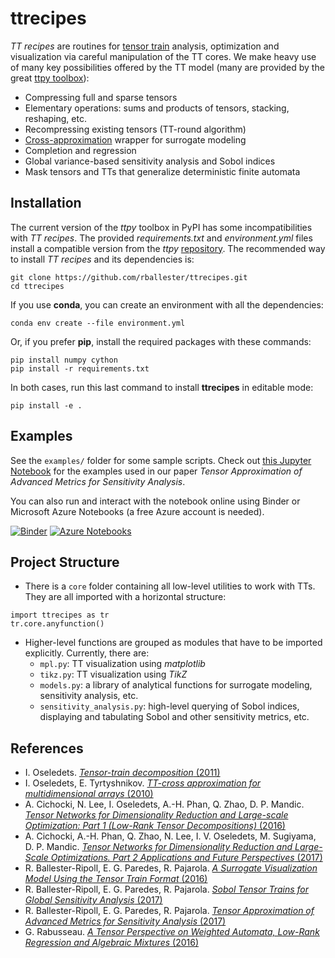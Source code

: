 # ttrecipes 

*TT recipes* are routines for [tensor train](http://epubs.siam.org/doi/abs/10.1137/090752286) analysis, optimization and visualization via careful manipulation of the TT cores. We make heavy use of many key possibilities offered by the TT model (many are provided by the great [ttpy toolbox](https://github.com/oseledets/ttpy)):

- Compressing full and sparse tensors
- Elementary operations: sums and products of tensors, stacking, reshaping, etc.
- Recompressing existing tensors (TT-round algorithm)
- [Cross-approximation](http://www.mat.uniroma2.it/~tvmsscho/papers/Tyrtyshnikov5.pdf) wrapper for surrogate modeling
- Completion and regression
- Global variance-based sensitivity analysis and Sobol indices
- Mask tensors and TTs that generalize deterministic finite automata

## Installation

The current version of the _ttpy_ toolbox in PyPI has some incompatibilities with _TT recipes_. The provided _requirements.txt_ and _environment.yml_ files install a compatible version from the _ttpy_ [repository](https://github.com/oseledets/ttpy). The recommended way to install _TT recipes_ and its dependencies is:

    git clone https://github.com/rballester/ttrecipes.git
    cd ttrecipes

If you use __conda__, you can create an environment with all the dependencies:

    conda env create --file environment.yml

Or, if you prefer __pip__, install the required packages with these commands:

    pip install numpy cython
    pip install -r requirements.txt

In both cases, run this last command to install __ttrecipes__ in editable mode:

    pip install -e .

## Examples

See the ```examples/``` folder for some sample scripts. Check out [this Jupyter Notebook](https://github.com/rballester/ttrecipes/blob/master/examples/sensitivity_analysis/Sensitivity%20Analysis%20Examples.ipynb) for the examples used in our paper *Tensor Approximation of Advanced Metrics for Sensitivity Analysis*.

You can also run and interact with the notebook online using Binder or Microsoft Azure Notebooks (a free Azure account is needed).

[![Binder](https://mybinder.org/badge.svg)](https://mybinder.org/v2/gh/rballester/ttrecipes.git/master?filepath=examples%2Fsensitivity_analysis%2FSensitivity%20Analysis%20Examples.ipynb)
[![Azure Notebooks](https://notebooks.azure.com/launch.png)](https://notebooks.azure.com/egparedes/libraries/ttrecipes/html/examples/sensitivity_analysis/Sensitivity%20Analysis%20Examples.ipynb)

## Project Structure

- There is a ```core``` folder containing all low-level utilities to work with TTs. They are all imported with a horizontal structure:

```
import ttrecipes as tr
tr.core.anyfunction()
```

- Higher-level functions are grouped as modules that have to be imported explicitly. Currently, there are:
    - ```mpl.py```: TT visualization using *matplotlib*
    - ```tikz.py```: TT visualization using *TikZ*
    - ```models.py```: a library of analytical functions for surrogate modeling, sensitivity analysis, etc.
    - ```sensitivity_analysis.py```: high-level querying of Sobol indices, displaying and tabulating Sobol and other sensitivity metrics, etc.

## References

- I. Oseledets. [*Tensor-train decomposition* (2011)](http://epubs.siam.org/doi/abs/10.1137/090752286)
- I. Oseledets, E. Tyrtyshnikov. [*TT-cross approximation for multidimensional arrays* (2010)](http://www.mat.uniroma2.it/~tvmsscho/papers/Tyrtyshnikov5.pdf)
- A. Cichocki, N. Lee, I. Oseledets, A.-H. Phan, Q. Zhao, D. P. Mandic. [*Tensor Networks for Dimensionality Reduction and Large-scale Optimization: Part 1 (Low-Rank Tensor Decompositions)* (2016)](https://arxiv.org/abs/1609.00893)
- A. Cichocki, A.-H. Phan, Q. Zhao, N. Lee, I. V. Oseledets, M. Sugiyama, D. P. Mandic. [*Tensor Networks for Dimensionality Reduction and Large-Scale Optimizations. Part 2 Applications and Future Perspectives* (2017)](https://arxiv.org/abs/1708.09165)
- R. Ballester-Ripoll, E. G. Paredes, R. Pajarola. [*A Surrogate Visualization Model Using the Tensor Train Format* (2016)](https://dl.acm.org/citation.cfm?id=3002167)
- R. Ballester-Ripoll, E. G. Paredes, R. Pajarola. [*Sobol Tensor Trains for Global Sensitivity Analysis* (2017)](https://arxiv.org/abs/1712.00233)
- R. Ballester-Ripoll, E. G. Paredes, R. Pajarola. [*Tensor Approximation of Advanced Metrics for Sensitivity Analysis* (2017)](http://arxiv.org/abs/1712.01633)
- G. Rabusseau. [*A Tensor Perspective on Weighted Automata, Low-Rank Regression and Algebraic Mixtures* (2016)](http://pageperso.lif.univ-mrs.fr/~guillaume.rabusseau/files/phd_rabusseau_final.pdf)
